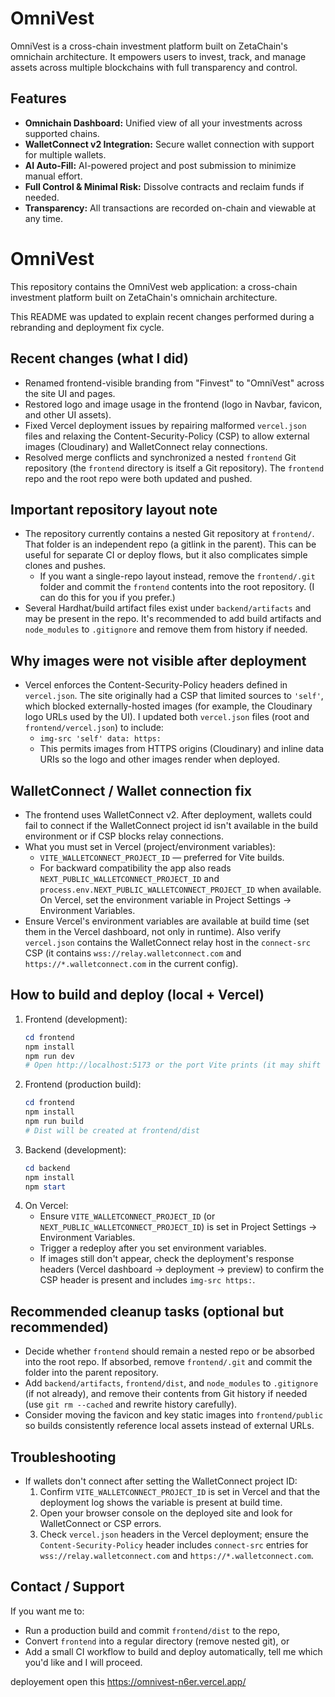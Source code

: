 # OmniVest

OmniVest is a cross-chain investment platform built on ZetaChain's omnichain architecture. It empowers users to invest, track, and manage assets across multiple blockchains with full transparency and control.

## Features
- **Omnichain Dashboard:** Unified view of all your investments across supported chains.
- **WalletConnect v2 Integration:** Secure wallet connection with support for multiple wallets.
- **AI Auto-Fill:** AI-powered project and post submission to minimize manual effort.
- **Full Control & Minimal Risk:** Dissolve contracts and reclaim funds if needed.
- **Transparency:** All transactions are recorded on-chain and viewable at any time.
# OmniVest 

This repository contains the OmniVest web application: a cross-chain investment platform built on ZetaChain's omnichain architecture.

This README was updated to explain recent changes performed during a rebranding and deployment fix cycle.

## Recent changes (what I did)
- Renamed frontend-visible branding from "Finvest" to "OmniVest" across the site UI and pages.
- Restored logo and image usage in the frontend (logo in Navbar, favicon, and other UI assets).
- Fixed Vercel deployment issues by repairing malformed `vercel.json` files and relaxing the Content-Security-Policy (CSP) to allow external images (Cloudinary) and WalletConnect relay connections.
- Resolved merge conflicts and synchronized a nested `frontend` Git repository (the `frontend` directory is itself a Git repository). The `frontend` repo and the root repo were both updated and pushed.

## Important repository layout note
- The repository currently contains a nested Git repository at `frontend/`. That folder is an independent repo (a gitlink in the parent). This can be useful for separate CI or deploy flows, but it also complicates simple clones and pushes.
  - If you want a single-repo layout instead, remove the `frontend/.git` folder and commit the `frontend` contents into the root repository. (I can do this for you if you prefer.)
- Several Hardhat/build artifact files exist under `backend/artifacts` and may be present in the repo. It's recommended to add build artifacts and `node_modules` to `.gitignore` and remove them from history if needed.

## Why images were not visible after deployment
- Vercel enforces the Content-Security-Policy headers defined in `vercel.json`. The site originally had a CSP that limited sources to `'self'`, which blocked externally-hosted images (for example, the Cloudinary logo URLs used by the UI). I updated both `vercel.json` files (root and `frontend/vercel.json`) to include:
  - `img-src 'self' data: https:`
  - This permits images from HTTPS origins (Cloudinary) and inline data URIs so the logo and other images render when deployed.

## WalletConnect / Wallet connection fix
- The frontend uses WalletConnect v2. After deployment, wallets could fail to connect if the WalletConnect project id isn't available in the build environment or if CSP blocks relay connections.
- What you must set in Vercel (project/environment variables):
  - `VITE_WALLETCONNECT_PROJECT_ID` — preferred for Vite builds.
  - For backward compatibility the app also reads `NEXT_PUBLIC_WALLETCONNECT_PROJECT_ID` and `process.env.NEXT_PUBLIC_WALLETCONNECT_PROJECT_ID` when available. On Vercel, set the environment variable in Project Settings → Environment Variables.
- Ensure Vercel's environment variables are available at build time (set them in the Vercel dashboard, not only in runtime). Also verify `vercel.json` contains the WalletConnect relay host in the `connect-src` CSP (it contains `wss://relay.walletconnect.com` and `https://*.walletconnect.com` in the current config).

## How to build and deploy (local + Vercel)
1. Frontend (development):
   ```powershell
   cd frontend
   npm install
   npm run dev
   # Open http://localhost:5173 or the port Vite prints (it may shift to 5174 if 5173 is in use)
   ```
2. Frontend (production build):
   ```powershell
   cd frontend
   npm install
   npm run build
   # Dist will be created at frontend/dist
   ```
3. Backend (development):
   ```powershell
   cd backend
   npm install
   npm start
   ```
4. On Vercel:
   - Ensure `VITE_WALLETCONNECT_PROJECT_ID` (or `NEXT_PUBLIC_WALLETCONNECT_PROJECT_ID`) is set in Project Settings → Environment Variables.
   - Trigger a redeploy after you set environment variables.
   - If images still don't appear, check the deployment's response headers (Vercel dashboard → deployment → preview) to confirm the CSP header is present and includes `img-src https:`.

## Recommended cleanup tasks (optional but recommended)
- Decide whether `frontend` should remain a nested repo or be absorbed into the root repo. If absorbed, remove `frontend/.git` and commit the folder into the parent repository.
- Add `backend/artifacts`, `frontend/dist`, and `node_modules` to `.gitignore` (if not already), and remove their contents from Git history if needed (use `git rm --cached` and rewrite history carefully).
- Consider moving the favicon and key static images into `frontend/public` so builds consistently reference local assets instead of external URLs.

## Troubleshooting
- If wallets don't connect after setting the WalletConnect project ID:
  1. Confirm `VITE_WALLETCONNECT_PROJECT_ID` is set in Vercel and that the deployment log shows the variable is present at build time.
  2. Open your browser console on the deployed site and look for WalletConnect or CSP errors.
  3. Check `vercel.json` headers in the Vercel deployment; ensure the `Content-Security-Policy` header includes `connect-src` entries for `wss://relay.walletconnect.com` and `https://*.walletconnect.com`.

## Contact / Support
If you want me to:
- Run a production build and commit `frontend/dist` to the repo,
- Convert `frontend` into a regular directory (remove nested git), or
- Add a small CI workflow to build and deploy automatically,
tell me which you'd like and I will proceed.

deployement open this https://omnivest-n6er.vercel.app/
